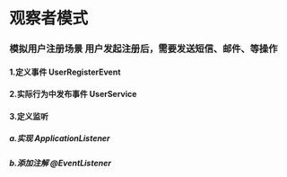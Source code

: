 # 观察者模式
### 模拟用户注册场景 用户发起注册后，需要发送短信、邮件、等操作
#### 1.定义事件 UserRegisterEvent
#### 2.实际行为中发布事件 UserService
#### 3.定义监听
##### a.实现 ApplicationListener
##### b.添加注解 @EventListener